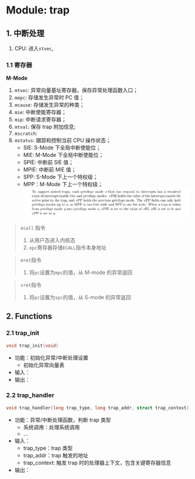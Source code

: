 # Module: trap

## 1. 中断处理

1. CPU: 进入`stvec`,

### 1.1 寄存器

**M-Mode**

1. `mtvec`: 异常向量基址寄存器，保存异常处理函数入口；
2. `mepc`: 存储发生异常时 PC 值；
3. `mcause`: 存储发生异常的种类；
4. `mie`: 中断使能寄存器；
5. `mip`: 中断请求寄存器；
6. `mtval`: 保存 trap 附加信息;
7. `mscratch`:
8. `mstatus`: 跟踪和控制当前 CPU 操作状态；
   - SIE: S-Mode 下全局中断使能位；
   - MIE: M-Mode 下全局中断使能位；
   - SPIE: 中断前 SIE 值；
   - MPIE: 中断前 MIE 值；
   - SPP: S-Mode 下上一个特权级；
   - MPP：M-Mode 下上一个特权级；
     ![特权级变化时mstatus的变化](/docs/imgs/mstatus_change.jpg)

> `ecall` 指令
>
> 1. 从用户态进入内核态
> 2. `epc`寄存器存储`ECALL`指令本身地址

> `mret`指令
>
> 1. 将`pc`设置为`mpc`的值，从 M-mode 的异常返回

> `sret`指令
>
> 1. 将`pc`设置为`spc`的值，从 S-mode 的异常返回

## 2. Functions

### 2.1 trap_init

```C
void trap_init(void)
```

- 功能：初始化异常/中断处理设置
  - 初始化异常向量表
- 输入：
- 输出：

### 2.2 trap_handler

```C
void trap_handler(long trap_type, long trap_addr, struct trap_context)
```

- 功能：异常/中断处理函数，判断 trap 类型
  - 系统调用：处理系统调用
  - ...
- 输入：
  - trap_type：trap 类型
  - trap_addr：trap 触发的地址
  - trap_context: 触发 trap 时的处理器上下文，包含关键寄存器信息
- 输出：
